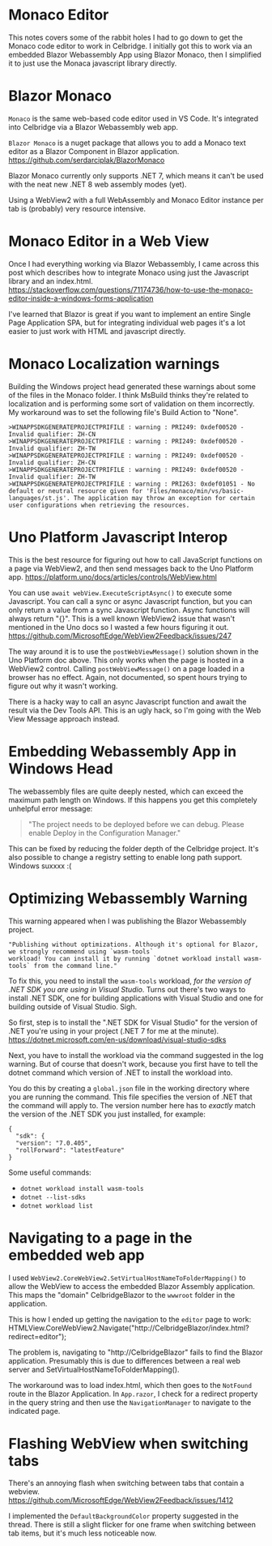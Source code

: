 # Monaco Editor

This notes covers some of the rabbit holes I had to go down to get the Monaco code editor to work in Celbridge. I 
initially got this to work via an embedded Blazor Webassembly App using Blazor Monaco, then I simplified it to 
just use the Monaca javascript library directly.

# Blazor Monaco

`Monaco` is the same web-based code editor used in VS Code. It's integrated into Celbridge via a Blazor Webassembly 
web app.

`Blazor Monaco` is a nuget package that allows you to add a Monaco text editor as a Blazor Component in Blazor 
application. https://github.com/serdarciplak/BlazorMonaco

Blazor Monaco currently only supports .NET 7, which means it can't be used with the neat new .NET 8 web
assembly modes (yet).

Using a WebView2 with a full WebAssembly and Monaco Editor instance per tab is (probably) very resource intensive.

# Monaco Editor in a Web View

Once I had everything working via Blazor Webassembly, I came across this post which describes how to integrate Monaco 
using just the Javascript library and an index.html.
https://stackoverflow.com/questions/71174736/how-to-use-the-monaco-editor-inside-a-windows-forms-application

I've learned that Blazor is great if you want to implement an entire Single Page Application SPA, but for integrating 
individual web pages it's a lot easier to just work with HTML and javascript directly.

# Monaco Localization warnings

Building the Windows project head generated these warnings about some of the files in the Monaco folder. I think 
MsBuild thinks they're related to localization and is performing some sort of validation on them incorrectly. 
My workaround was to set the following file's Build Action to "None".

```
>WINAPPSDKGENERATEPROJECTPRIFILE : warning : PRI249: 0xdef00520 - Invalid qualifier: ZH-CN
>WINAPPSDKGENERATEPROJECTPRIFILE : warning : PRI249: 0xdef00520 - Invalid qualifier: ZH-TW
>WINAPPSDKGENERATEPROJECTPRIFILE : warning : PRI249: 0xdef00520 - Invalid qualifier: ZH-CN
>WINAPPSDKGENERATEPROJECTPRIFILE : warning : PRI249: 0xdef00520 - Invalid qualifier: ZH-TW
>WINAPPSDKGENERATEPROJECTPRIFILE : warning : PRI263: 0xdef01051 - No default or neutral resource given for 'Files/monaco/min/vs/basic-languages/st.js'. The application may throw an exception for certain user configurations when retrieving the resources.
```

# Uno Platform Javascript Interop

This is the best resource for figuring out how to call JavaScript functions on a page via WebView2, and then send 
messages back to the Uno Platform app.
https://platform.uno/docs/articles/controls/WebView.html

You can use `await webView.ExecuteScriptAsync()` to execute some Javascript. You can call a sync or async Javascript
function, but you can only return a value from a sync Javascript function. Async functions will always return "{}".
This is a well known WebView2 issue that wasn't mentioned in the Uno docs so I wasted a few hours figuring it out.
https://github.com/MicrosoftEdge/WebView2Feedback/issues/247

The way around it is to use the `postWebViewMessage()` solution shown in the Uno Platform doc above. This only works
when the page is hosted in a WebView2 control. Calling `postWebViewMessage()` on a page loaded in a browser has no 
effect. Again, not documented, so spent hours trying to figure out why it wasn't working.

There is a hacky way to call an async Javascript function and await the result via the Dev Tools API. This is an
ugly hack, so I'm going with the Web View Message approach instead.

# Embedding Webassembly App in Windows Head

The webassembly files are quite deeply nested, which can exceed the maximum path length on Windows.
If this happens you get this completely unhelpful error message:
> "The project needs to be deployed before we can debug. Please enable Deploy in the Configuration Manager."

This can be fixed by reducing the folder depth of the Celbridge project. It's also possible to change a registry 
setting to enable long path support. Windows suxxxx :(

# Optimizing Webassembly Warning

This warning appeared when I was publishing the Blazor Webassembly project.

```
"Publishing without optimizations. Although it's optional for Blazor, we strongly recommend using `wasm-tools` 
workload! You can install it by running `dotnet workload install wasm-tools` from the command line."
```

To fix this, you need to install the `wasm-tools` workload, _for the version of .NET SDK you are using in Visual 
Studio_. Turns out there's two ways to install .NET SDK, one for building applications with Visual Studio and one for 
building outside of Visual Studio. Sigh.

So first, step is to install the ".NET SDK for Visual Studio" for the version of .NET you're using in your project 
(.NET 7 for me at the minute). https://dotnet.microsoft.com/en-us/download/visual-studio-sdks

Next, you have to install the workload via the command suggested in the log warning. But of course that doesn't work, 
because you first have to tell the dotnet command which version of .NET to install the workload into. 

You do this by creating a `global.json` file in the working directory where you are running the command. This file 
specifies the version of .NET that the command will apply to. The version number here has to _exactly_ match the 
version of the .NET SDK you just installed, for example:

```
{
  "sdk": {
  "version": "7.0.405",
  "rollForward": "latestFeature"
}
```

Some useful commands:

- `dotnet workload install wasm-tools`
- `dotnet --list-sdks`
- `dotnet workload list`

# Navigating to a page in the embedded web app

I used `WebView2.CoreWebView2.SetVirtualHostNameToFolderMapping()` to allow the WebView to access the embedded 
Blazor Assembly application. This maps the "domain" CelbridgeBlazor to the `wwwroot` folder in the application.

This is how I ended up getting the navigation to the `editor` page to work:
HTMLView.CoreWebView2.Navigate("http://CelbridgeBlazor/index.html?redirect=editor");

The problem is, navigating to "http://CelbridgeBlazor" fails to find the Blazor application. Presumably this is due to 
differences between a real web server and SetVirtualHostNameToFolderMapping().

The workaround was to load index.html, which then goes to the `NotFound` route in the Blazor Application. 
In `App.razor`, I check for a redirect property in the query string and then use the `NavigationManager` to navigate 
to the indicated page. 

# Flashing WebView when switching tabs

There's an annoying flash when switching between tabs that contain a webview.
https://github.com/MicrosoftEdge/WebView2Feedback/issues/1412

I implemented the `DefaultBackgroundColor` property suggested in the thread. There is still a slight flicker for one 
frame when switching between tab items, but it's much less noticeable now.
